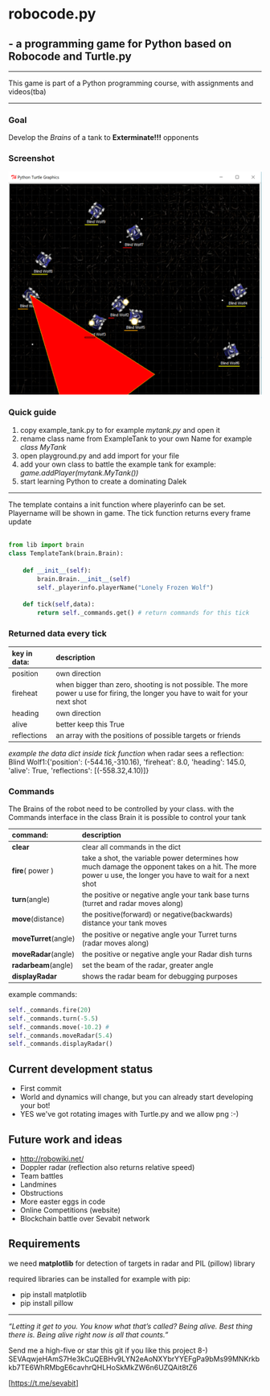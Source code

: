# robocode.py

## - a programming game for Python based on Robocode and Turtle.py
***
This game is part of a Python programming course, with assignments and videos(tba)
***

### Goal

Develop the _Brains_ of a tank to **Exterminate!!!** opponents


### Screenshot

![Screenshot](/extra/PyTanks-Screenshot.PNG?raw=true "Robocode.Py Screenshot")

### Quick guide

1) copy example_tank.py to for example  _mytank.py_ and open it
2) rename class name from ExampleTank to your own Name for example _class MyTank_
3) open playground.py and add import for your file
4) add your own class to battle the example tank for example:  _game.addPlayer(mytank.MyTank())_
5) start learning Python to create a dominating Dalek

---


The template contains a init function where playerinfo can be set. Playername will be shown in game.
The tick function returns every frame update

##

```python
from lib import brain
class TemplateTank(brain.Brain):

    def __init__(self):
        brain.Brain.__init__(self)
        self._playerinfo.playerName("Lonely Frozen Wolf")

    def tick(self,data):
        return self._commands.get() # return commands for this tick
```



### Returned data every tick

| key in data:  | description |
|:------------- |:-------------|
| position  |  own direction |
| fireheat |  when bigger than zero, shooting is not possible. The more power u use for firing, the longer you have to wait for your next shot|
| heading | own direction |
| alive |  better keep this True |
| reflections| an array with the positions of possible targets or friends |

_example the data dict inside tick function_
when radar sees a reflection:
Blind Wolf1:{'position': (-544.16,-310.16), 'fireheat': 8.0, 'heading': 145.0, 'alive': True, 'reflections': [(-558.32,4.10)]}

### Commands
The Brains of the robot need to be controlled by your class.
with the Commands interface in the class Brain it is possible to control your tank

| command:  | description |
|:------------- |:-------------|
|**clear**|  clear all commands in the dict|
|**fire**( power ) |  take a shot, the variable power determines how much damage the opponent takes on a hit. The more power u use, the longer you have to wait for a next shot|
|**turn**(angle) | the positive or negative angle your tank base turns (turret and radar moves along) |
|**move**(distance)| the positive(forward) or negative(backwards) distance your tank moves |
|**moveTurret**(angle)| the positive or negative angle your Turret turns (radar moves along) |
|**moveRadar**(angle) | the positive or negative angle your Radar dish turns |
|**radarbeam**(angle)| set the beam of the radar, greater angle |
|**displayRadar**| shows the radar beam for debugging purposes |

example commands:
```python
self._commands.fire(20)
self._commands.turn(-5.5)
self._commands.move(-10.2) #
self._commands.moveRadar(5.4)
self._commands.displayRadar()
```

## Current development status
* First commit
* World and dynamics will change, but you can already start developing your bot!
* YES we've got rotating images with Turtle.py and we allow png :-)


## Future work and ideas
* http://robowiki.net/
* Doppler radar (reflection also returns relative speed)
* Team battles
* Landmines
* Obstructions
* More easter eggs in code
* Online Competitions (website)
* Blockchain battle over Sevabit network


## Requirements
we need **matplotlib** for detection of targets in radar and PIL (pillow) library

required libraries can be installed for example with pip:
* pip install matplotlib
* pip install pillow


***
_“Letting it get to you. You know what that’s called? Being alive. Best thing there is. Being alive right now is all that counts.”_



Send me a high-five or star this git if you like this project 8-)
SEVAqwjeHAmS7He3kCuQEBHv9LYN2eAoNXYbrYYEFgPa9bMs99MNKrkbkb7TE6WhRMbgE6cavhrQHLHoSkMkZW6n6UZQAit8tZ6

[https://t.me/sevabit]


